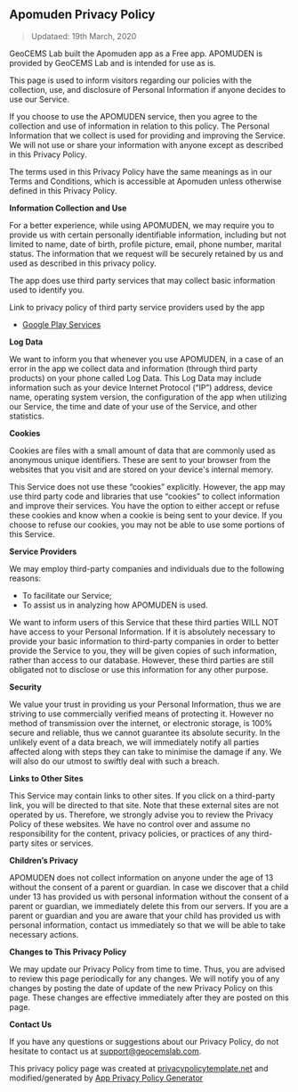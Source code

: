 ## Apomuden Privacy Policy

> Updataed: 19th March, 2020

GeoCEMS Lab built the Apomuden app as a Free app. APOMUDEN is provided by GeoCEMS Lab and is intended for use as is.

This page is used to inform visitors regarding our policies with the collection, use, and disclosure of Personal Information if anyone decides to use our Service.

If you choose to use the APOMUDEN service, then you agree to the collection and use of information in relation to this policy. The Personal Information that we collect is used for providing and improving the Service. We will not use or share your information with anyone except as described in this Privacy Policy.

The terms used in this Privacy Policy have the same meanings as in our Terms and Conditions, which is accessible at Apomuden unless otherwise defined in this Privacy Policy.

**Information Collection and Use**

For a better experience, while using APOMUDEN, we may require you to provide us with certain personally identifiable information, including but not limited to name, date of birth, profile picture, email, phone number, marital status. The information that we request will be securely retained by us and used as described in this privacy policy.

The app does use third party services that may collect basic information used to identify you.

Link to privacy policy of third party service providers used by the app

*   [Google Play Services](https://www.google.com/policies/privacy/)

**Log Data**

We want to inform you that whenever you use APOMUDEN, in a case of an error in the app we collect data and information (through third party products) on your phone called Log Data. This Log Data may include information such as your device Internet Protocol (“IP”) address, device name, operating system version, the configuration of the app when utilizing our Service, the time and date of your use of the Service, and other statistics.

**Cookies**

Cookies are files with a small amount of data that are commonly used as anonymous unique identifiers. These are sent to your browser from the websites that you visit and are stored on your device's internal memory.

This Service does not use these “cookies” explicitly. However, the app may use third party code and libraries that use “cookies” to collect information and improve their services. You have the option to either accept or refuse these cookies and know when a cookie is being sent to your device. If you choose to refuse our cookies, you may not be able to use some portions of this Service.

**Service Providers**

We may employ third-party companies and individuals due to the following reasons:

*   To facilitate our Service;
*   To assist us in analyzing how APOMUDEN is used.

We want to inform users of this Service that these third parties WILL NOT have access to your Personal Information. If it is absolutely necessary to provide your basic information to third-party companies in order to better provide the Service to you, they will be given copies of such information, rather than access to our database. However, these third parties are still obligated not to disclose or use this information for any other purpose.

**Security**

We value your trust in providing us your Personal Information, thus we are striving to use commercially verified means of protecting it. However no method of transmission over the internet, or electronic storage, is 100% secure and reliable, thus we cannot guarantee its absolute security. In the unlikely event of a data breach, we will immediately notify all parties affected along with steps they can take to minimise the damage if any. We will also do our utmost to swiftly deal with such a breach. 

**Links to Other Sites**

This Service may contain links to other sites. If you click on a third-party link, you will be directed to that site. Note that these external sites are not operated by us. Therefore, we strongly advise you to review the Privacy Policy of these websites. We have no control over and assume no responsibility for the content, privacy policies, or practices of any third-party sites or services.

**Children’s Privacy**

APOMUDEN does not collect information on anyone under the age of 13 without the consent of a parent or guardian. In case we discover that a child under 13 has provided us with personal information without the consent of a parent or guardian, we immediately delete this from our servers. If you are a parent or guardian and you are aware that your child has provided us with personal information, contact us immediately so that we will be able to take necessary actions.

**Changes to This Privacy Policy**

We may update our Privacy Policy from time to time. Thus, you are advised to review this page periodically for any changes. We will notify you of any changes by posting the date of update of the new Privacy Policy on this page. These changes are effective immediately after they are posted on this page.

**Contact Us**

If you have any questions or suggestions about our Privacy Policy, do not hesitate to contact us at support@geocemslab.com.

This privacy policy page was created at [privacypolicytemplate.net](https://privacypolicytemplate.net) and modified/generated by [App Privacy Policy Generator](https://app-privacy-policy-generator.firebaseapp.com/)
